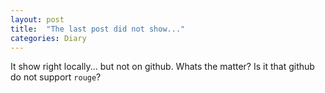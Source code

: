 ```yaml
---
layout: post
title:  "The last post did not show..."
categories: Diary
---
```


It show right locally... but not on github.
Whats the matter? Is it that github do not support `rouge`?